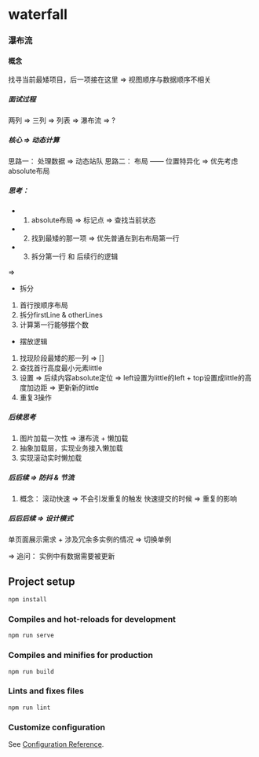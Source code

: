 # waterfall
### 瀑布流
#### 概念
找寻当前最矮项目，后一项接在这里
=> 视图顺序与数据顺序不相关

##### 面试过程
两列 => 三列 => 列表 => 瀑布流 => ?

##### 核心 => 动态计算
思路一： 处理数据 => 动态站队
思路二： 布局 —— 位置特异化 => 优先考虑absolute布局

##### 思考：
* 1. absolute布局 => 标记点 => 查找当前状态
* 2. 找到最矮的那一项 => 优先普通左到右布局第一行 
* 3. 拆分第一行 和 后续行的逻辑

=> 
* 拆分
1. 首行按顺序布局
2. 拆分firstLine & otherLines
3. 计算第一行能够摆个数

* 摆放逻辑
1. 找现阶段最矮的那一列 => []
2. 查找首行高度最小元素little
3. 设置
    => 后续内容absolute定位
    => left设置为little的left + top设置成little的高度加边距
    => 更新新的little
4. 重复3操作

##### 后续思考
1. 图片加载一次性 => 瀑布流 + 懒加载
2. 抽象加载层，实现业务接入懒加载
3. 实现滚动实时懒加载

##### 后后续 => 防抖 & 节流
1. 概念：
滚动快速 => 不会引发重复的触发
快速提交的时候 => 重复的影响

##### 后后后续 => 设计模式
单页面展示需求 + 涉及冗余多实例的情况 => 切换单例

=> 追问： 实例中有数据需要被更新


## Project setup
```
npm install
```

### Compiles and hot-reloads for development
```
npm run serve
```

### Compiles and minifies for production
```
npm run build
```

### Lints and fixes files
```
npm run lint
```

### Customize configuration
See [Configuration Reference](https://cli.vuejs.org/config/).
